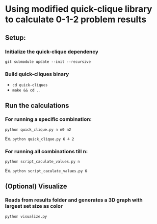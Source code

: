 # Using modified quick-clique library to calculate 0-1-2 problem results

## Setup: 
### Initialize the quick-clique dependency

`git submodule update --init --recursive`

### Build quick-cliques binary
- `cd quick-cliques`
- `make && cd ..`

## Run the calculations
### For running a specific combination:

`python quick_clique.py n n0 n2`

Ex. `python quick_clique.py 6 4 2`

### For running all combinations till n:

`python script_caculate_values.py n`

Ex. `python script_caculate_values.py 6`

## (Optional) Visualize
### Reads from results folder and generates a 3D graph with largest set size as color

`python visualize.py`


